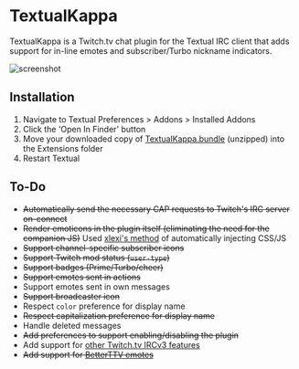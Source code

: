 # TextualKappa
TextualKappa is a Twitch.tv chat plugin for the Textual IRC client that adds support for in-line emotes and subscriber/Turbo nickname indicators.

![screenshot](http://sarabine.com/i/Screen%20Shot%202015-11-11%20at%209.28.29%20PM.png)

## Installation
1. Navigate to Textual Preferences > Addons > Installed Addons
2. Click the 'Open In Finder' button
3. Move your downloaded copy of [TextualKappa.bundle](https://github.com/sbine/TextualKappa/releases/latest) (unzipped) into the Extensions folder
4. Restart Textual

## To-Do
- ~~Automatically send the necessary CAP requests to Twitch's IRC server on-connect~~
- ~~Render emoticons in the plugin itself (eliminating the need for the companion JS)~~ Used [xlexi's method](https://github.com/xlexi/Textual-Inline-Media) of automatically injecting CSS/JS
- ~~Support channel-specific subscriber icons~~
- ~~Support Twitch mod status (`user-type`)~~
- ~~Support badges (Prime/Turbo/cheer)~~
- ~~Support emotes sent in actions~~
- Support emotes sent in own messages
- ~~Support broadcaster icon~~
- Respect `color` preference for display name
- ~~Respect capitalization preference for display name~~
- Handle deleted messages
- ~~Add preferences to support enabling/disabling the plugin~~
- Add support for [other Twitch.tv IRCv3 features](https://github.com/justintv/Twitch-API/blob/master/IRC.md)
- ~~Add support for [BetterTTV emotes](https://api.betterttv.net/emotes)~~
